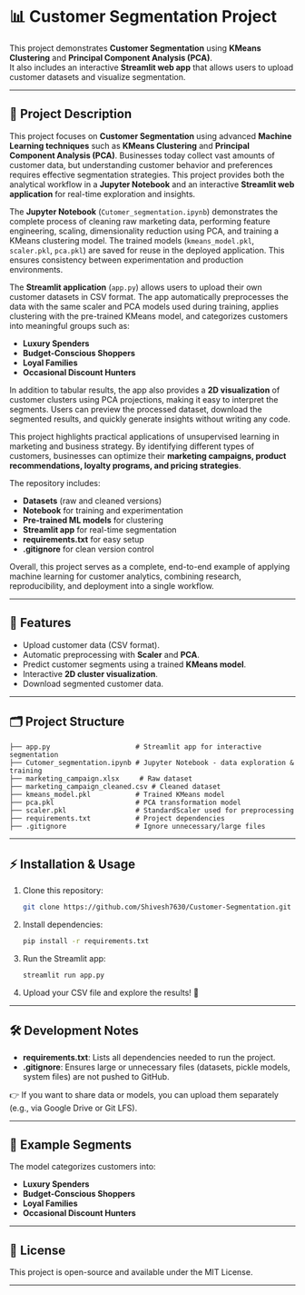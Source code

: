 # 📊 Customer Segmentation Project

This project demonstrates **Customer Segmentation** using **KMeans Clustering** and **Principal Component Analysis (PCA)**.  
It also includes an interactive **Streamlit web app** that allows users to upload customer datasets and visualize segmentation.

---

## 📖 Project Description  

This project focuses on **Customer Segmentation** using advanced **Machine Learning techniques** such as **KMeans Clustering** and **Principal Component Analysis (PCA)**. Businesses today collect vast amounts of customer data, but understanding customer behavior and preferences requires effective segmentation strategies. This project provides both the analytical workflow in a **Jupyter Notebook** and an interactive **Streamlit web application** for real-time exploration and insights.  

The **Jupyter Notebook** (`Cutomer_segmentation.ipynb`) demonstrates the complete process of cleaning raw marketing data, performing feature engineering, scaling, dimensionality reduction using PCA, and training a KMeans clustering model. The trained models (`kmeans_model.pkl`, `scaler.pkl`, `pca.pkl`) are saved for reuse in the deployed application. This ensures consistency between experimentation and production environments.  

The **Streamlit application** (`app.py`) allows users to upload their own customer datasets in CSV format. The app automatically preprocesses the data with the same scaler and PCA models used during training, applies clustering with the pre-trained KMeans model, and categorizes customers into meaningful groups such as:  

- **Luxury Spenders**  
- **Budget-Conscious Shoppers**  
- **Loyal Families**  
- **Occasional Discount Hunters**  

In addition to tabular results, the app also provides a **2D visualization** of customer clusters using PCA projections, making it easy to interpret the segments. Users can preview the processed dataset, download the segmented results, and quickly generate insights without writing any code.  

This project highlights practical applications of unsupervised learning in marketing and business strategy. By identifying different types of customers, businesses can optimize their **marketing campaigns, product recommendations, loyalty programs, and pricing strategies**.  

The repository includes:  
- **Datasets** (raw and cleaned versions)  
- **Notebook** for training and experimentation  
- **Pre-trained ML models** for clustering  
- **Streamlit app** for real-time segmentation  
- **requirements.txt** for easy setup  
- **.gitignore** for clean version control  

Overall, this project serves as a complete, end-to-end example of applying machine learning for customer analytics, combining research, reproducibility, and deployment into a single workflow.  

---

## 🚀 Features
- Upload customer data (CSV format).
- Automatic preprocessing with **Scaler** and **PCA**.
- Predict customer segments using a trained **KMeans model**.
- Interactive **2D cluster visualization**.
- Download segmented customer data.

---

## 🗂️ Project Structure
```
├── app.py                     # Streamlit app for interactive segmentation
├── Cutomer_segmentation.ipynb # Jupyter Notebook - data exploration & training
├── marketing_campaign.xlsx     # Raw dataset
├── marketing_campaign_cleaned.csv # Cleaned dataset
├── kmeans_model.pkl           # Trained KMeans model
├── pca.pkl                    # PCA transformation model
├── scaler.pkl                 # StandardScaler used for preprocessing
├── requirements.txt           # Project dependencies
├── .gitignore                 # Ignore unnecessary/large files
```

---

## ⚡ Installation & Usage
1. Clone this repository:
   ```bash
   git clone https://github.com/Shivesh7630/Customer-Segmentation.git cd Customer-Segmentation

   ```

2. Install dependencies:
   ```bash
   pip install -r requirements.txt
   ```

3. Run the Streamlit app:
   ```bash
   streamlit run app.py
   ```

4. Upload your CSV file and explore the results! 🎉

---

## 🛠️ Development Notes
- **requirements.txt**: Lists all dependencies needed to run the project.  
- **.gitignore**: Ensures large or unnecessary files (datasets, pickle models, system files) are not pushed to GitHub.  

👉 If you want to share data or models, you can upload them separately (e.g., via Google Drive or Git LFS).

---

## 📌 Example Segments
The model categorizes customers into:
- **Luxury Spenders**  
- **Budget-Conscious Shoppers**  
- **Loyal Families**  
- **Occasional Discount Hunters**

---

## 📝 License
This project is open-source and available under the MIT License.

---
